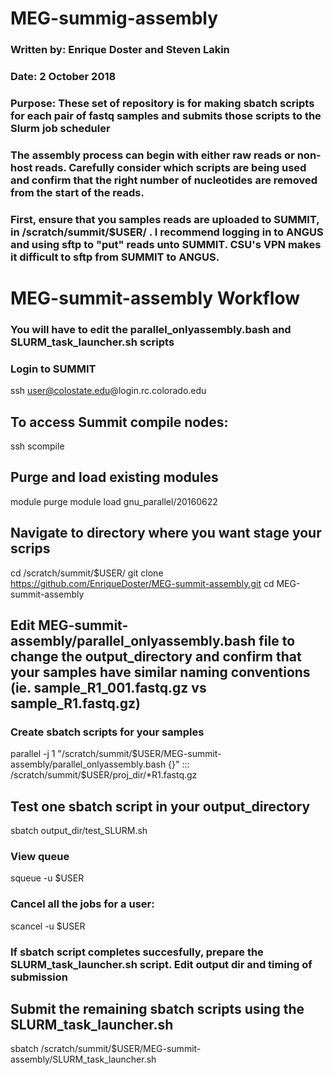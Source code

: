 # MEG-summig-assembly
### Written by:	 Enrique Doster and Steven Lakin
### Date:		     2 October 2018
### Purpose: 	   These set of repository is for making sbatch scripts for each pair of fastq samples and submits those scripts to the Slurm job scheduler

### The assembly process can begin with either raw reads or non-host reads. Carefully consider which scripts are being used and confirm that the right number of nucleotides are removed from the start of the reads. 

### First, ensure that you samples reads are uploaded to SUMMIT, in /scratch/summit/$USER/ . I recommend logging in to ANGUS and using sftp to "put" reads unto SUMMIT. CSU's VPN makes it difficult to sftp from SUMMIT to ANGUS.

# MEG-summit-assembly Workflow
### You will have to edit the parallel_onlyassembly.bash and SLURM_task_launcher.sh scripts
### Login to SUMMIT
ssh user@colostate.edu@login.rc.colorado.edu

## To access Summit compile nodes:
ssh scompile

## Purge and load existing modules
module purge
module load gnu_parallel/20160622

## Navigate to directory where you want stage your scrips
cd /scratch/summit/$USER/
git clone https://github.com/EnriqueDoster/MEG-summit-assembly.git
cd MEG-summit-assembly

## Edit MEG-summit-assembly/parallel_onlyassembly.bash file to change the output_directory and confirm that your samples have similar naming conventions (ie. sample_R1_001.fastq.gz vs sample_R1.fastq.gz)
### Create sbatch scripts for your samples
parallel -j 1 "/scratch/summit/$USER/MEG-summit-assembly/parallel_onlyassembly.bash {}" ::: /scratch/summit/$USER/proj_dir/*R1.fastq.gz

## Test one sbatch script in your output_directory
sbatch output_dir/test_SLURM.sh
### View queue
squeue -u $USER
### Cancel all the jobs for a user:
scancel -u $USER
### If sbatch script completes succesfully, prepare the SLURM_task_launcher.sh script. Edit output dir and timing of submission

## Submit the remaining sbatch scripts using the SLURM_task_launcher.sh
sbatch /scratch/summit/$USER/MEG-summit-assembly/SLURM_task_launcher.sh
